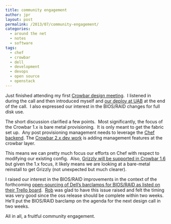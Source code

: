 ```yaml
---
title: community engagement
author: jpr
layout: post
permalink: /2013/07/community-engagement/
categories:
  - around the net
  - notes
  - software
tags:
  - chef
  - crowbar
  - dell
  - development
  - devops
  - open source
  - openstack
---
```

Just finished attending my first [Crowbar design meeting][1].  I listened in during the call and then introduced myself and [our deploy at UAB][2] at the end of the call.  I also expressed our interest in the BIOS/RAID changes for full disk use.

The short discussion clarified a few points.  Most significantly, the focus of the Crowbar 1.x is bare metal provisioning.  It is only meant to get the fabric set up.  Any post provisioning management needs to leverage the [Chef backend][3]. The [Crowbar 2.x dev work][4] is adding management features at the crowbar layer.

This means we can pretty much focus our efforts on Chef with respect to modifying our existing config.  Also, [Grizzly will be supported in Crowbar 1.6][5] but given the 1.x focus, it likely means we are looking at a bare-metal reinstall to get Grizzly (not unexpected but much clearer).

I raised our interest in the BIOS/RAID improvements in the context of the forthcoming [open-sourcing of Dell&#8217;s barclamps for BIOS/RAID as listed on their Trello board][6].  [Rob][7] was glad to have this issue raised and felt the timing was very good since the oss release should be complete within two weeks.  He&#8217;ll put the BIOS/RAID barclamp on the agenda for the next design call in two weeks.

All in all, a fruitful community engagement.

 [1]: https://github.com/crowbar/crowbar/wiki/Meetings
 [2]: http://dev.uabgrid.uab.edu/wiki/OpenStackPlusCeph
 [3]: https://github.com/crowbar/crowbar/wiki
 [4]: https://github.com/crowbar/crowbar/wiki/Crowbar-2.0
 [5]: https://github.com/crowbar/crowbar/wiki/Roadmap
 [6]: https://trello.com/c/JOiulBsN
 [7]: http://robhirschfeld.com/